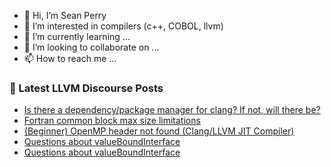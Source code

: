 - 👋 Hi, I’m Sean Perry
- 👀 I’m interested in compilers (c++, COBOL, llvm)
- 🌱 I’m currently learning ...
- 💞️ I’m looking to collaborate on ...
- 📫 How to reach me ...

<!---
s66perry/s66perry is a ✨ special ✨ repository because its `README.md` (this file) appears on your GitHub profile.
You can click the Preview link to take a look at your changes.
--->
### 📕 Latest LLVM Discourse Posts

<!-- DISCOURSE-LLVM:START -->
- [Is there a dependency/package manager for clang? If not, will there be?](https://discourse.llvm.org/t/is-there-a-dependency-package-manager-for-clang-if-not-will-there-be/76111#post_2)
- [Fortran common block max size limitations](https://discourse.llvm.org/t/fortran-common-block-max-size-limitations/76115#post_1)
- [&lpar;Beginner&rpar; OpenMP header not found &lpar;Clang/LLVM JIT Compiler&rpar;](https://discourse.llvm.org/t/beginner-openmp-header-not-found-clang-llvm-jit-compiler/76114#post_1)
- [Questions about valueBoundInterface](https://discourse.llvm.org/t/questions-about-valueboundinterface/76113#post_3)
- [Questions about valueBoundInterface](https://discourse.llvm.org/t/questions-about-valueboundinterface/76113#post_2)
<!-- DISCOURSE-LLVM:END -->
